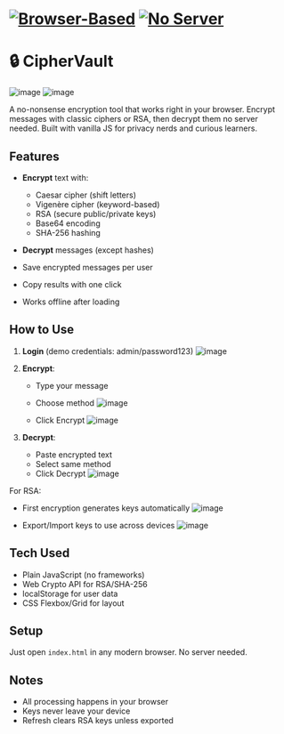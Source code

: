 # [![Browser-Based](https://img.shields.io/badge/Runs%20In-Browser-blue)](https://developer.mozilla.org/en-US/docs/Web/API/Web_Crypto_API)  [![No Server](https://img.shields.io/badge/No%20Server%20Needed-success)](https://en.wikipedia.org/wiki/Client-side_encryption)

# 🔒 CipherVault
![image](https://github.com/user-attachments/assets/900db769-c716-42f6-9965-92e8560bf93a)
![image](https://github.com/user-attachments/assets/8c398144-58b1-40ee-ab87-19790c668ff5)



A no-nonsense encryption tool that works right in your browser. Encrypt messages with classic ciphers or RSA, then decrypt them no server needed. Built with vanilla JS for privacy nerds and curious learners.

## Features

- **Encrypt** text with:
  - Caesar cipher (shift letters)
  - Vigenère cipher (keyword-based)
  - RSA (secure public/private keys)
  - Base64 encoding
  - SHA-256 hashing

- **Decrypt** messages (except hashes)
- Save encrypted messages per user
- Copy results with one click
- Works offline after loading

## How to Use

1. **Login** (demo credentials: admin/password123)
   ![image](https://github.com/user-attachments/assets/407ec8da-50f9-491f-8233-1dbb4ad1aa68)
3. **Encrypt**:
   - Type your message
   - Choose method
     ![image](https://github.com/user-attachments/assets/4ab8edf1-8b8f-4ff9-8c8a-99af63651851)

   - Click Encrypt
     ![image](https://github.com/user-attachments/assets/5c3e599d-e3db-4719-aa27-b7863ca28572)

4. **Decrypt**:
   - Paste encrypted text
   - Select same method
   - Click Decrypt
   ![image](https://github.com/user-attachments/assets/22259bc2-835d-448a-8769-3502a9464679)

  

For RSA:
- First encryption generates keys automatically
  ![image](https://github.com/user-attachments/assets/33fc1b55-e0d7-4bcb-b32a-a6aeac41aafb)

- Export/Import keys to use across devices
  ![image](https://github.com/user-attachments/assets/53aa0629-f483-4a7c-8529-122d34ea6aaa)


## Tech Used

- Plain JavaScript (no frameworks)
- Web Crypto API for RSA/SHA-256
- localStorage for user data
- CSS Flexbox/Grid for layout

## Setup

Just open `index.html` in any modern browser. No server needed.

## Notes

- All processing happens in your browser
- Keys never leave your device
- Refresh clears RSA keys unless exported

